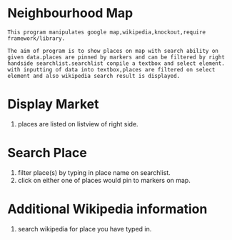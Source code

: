 Neighbourhood Map
=========================================
    This program manipulates google map,wikipedia,knockout,require framework/library.

    The aim of program is to show places on map with search ability on given data.places are pinned by markers and can be filtered by right handside searchlist.searchlist conpile a textbox and select element. with inputting of data into textbox,places are filtered on select element and also wikipedia search result is displayed.


Display Market
=========================================
1. places are listed on listview of right side.



Search Place
=========================================
1. filter place(s) by typing in place name on searchlist.
2. click on either one of places would pin to markers on map.



Additional Wikipedia information
=========================================
1. search wikipedia for place you have typed in.